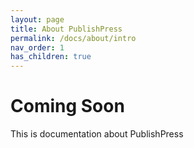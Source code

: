 ```yaml
---
layout: page
title: About PublishPress
permalink: /docs/about/intro
nav_order: 1
has_children: true
---
```


# Coming Soon

This is documentation about PublishPress
